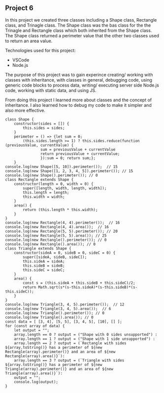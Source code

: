 ## Project 6

In this project we created three classes including a Shape class, Rectangle class, and Trinagle class. The Shape class was the bas class for the the Trinagle and Rectangle class which both inherited from the Shape class. The Shape class returned a perimeter value that the other two classes used to return an area value.

Technologies used for this project:
- VSCode
- Node.js

The purpose of this project was to gain experince creating/ working with classes with inheritance, with classes in general, debugging code, using generic code blocks to process data, writing/ executing server side Node.js code, working with static data, and using JS.

From doing this project I learned more about classes and the concept of inheritance. I also learned how to debug my code to make it simpler and also more effective.

```
class Shape {
    constructor(sides = []) {
        this.sides = sides;
    }
    perimeter = () => {let sum = 0;
        (this.sides.length >= 1) ? this.sides.reduce(function (previousValue, currentValue) {
                sum = previousValue + currentValue
                return previousValue + currentValue;
                }):sum = 0; return sum;};
    }
console.log(new Shape([5, 10]).perimeter());  // 15
console.log(new Shape([1, 2, 3, 4, 5]).perimeter()); // 15
console.log(new Shape().perimeter()); // 0
class Rectangle extends Shape {
    constructor(length = 0, width = 0) {
        super([length, width, length, width]);
        this.length = length;
        this.width = width;
    }
    area() {
        return (this.length * this.width);
    }
}
console.log(new Rectangle(4, 4).perimeter());  // 16
console.log(new Rectangle(4, 4).area());  // 16
console.log(new Rectangle(5, 5).perimeter()); // 20
console.log(new Rectangle(5, 5).area()); // 25
console.log(new Rectangle().perimeter()); // 0
console.log(new Rectangle().area()); // 0
class Triangle extends Shape {
    constructor(sideA = 0, sideB = 0, sideC = 0) {
        super([sideA, sideB, sideC]);
        this.sideA = sideA;
        this.sideB = sideB;
        this.sideC = sideC;
    }
    area() {
        const s = (this.sideA + this.sideB + this.sideC)/2;
        return Math.sqrt(s*(s-this.sideA)*(s-this.sideB)*(s-this.sideC));
    }
}
console.log(new Triangle(3, 4, 5).perimeter());  // 12
console.log(new Triangle(3, 4, 5).area());  // 6
console.log(new Triangle().perimeter()); // 0
console.log(new Triangle().area()); // 0
const data = [ [3, 4], [5, 5], [3, 4, 5], [10], [] ];
for (const array of data) {
    let output = "";
    array.length == 0 ? output = ("Shape with 0 sides unsupported") :
    array.length == 1 ? output = ("Shape with 1 side unsupported") :
    array.length == 2 ? output = (`Rectangle with sides ${array.toString()} has a perimeter of ${new Rectangle(array).perimeter()} and an area of ${new Rectangle(array).area()}`):
    array.length == 3 ? output = (`Triangle with sides ${array.toString()} has a perimeter of ${new Triangle(array).perimeter()} and an area of ${new Triangle(array).area()}`):
    output = "";
    console.log(output);
}
```
